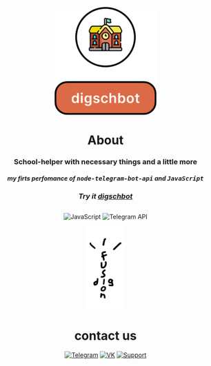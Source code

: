<div align="center">
<a href="https://t.me/digschbot">
  <img src="media/blank.png" alt="1" height="250">
</a>

<h1>About</h1>
<h3>School-helper with necessary things and a little more</h3>

<h4><i>my firts perfomance of <kbd>node-telegram-bot-api</kbd> and <kbd>JavaScript</kbd></i></h4>

<h3><i>Try it <a href="https://t.me/digschbot">digschbot</a></i></h3>

##

![JavaScript](https://img.shields.io/badge/-JavaScript-DD6A46?style=for-the-badge&logo=javascript&logoColor=white)
![Telegram API](https://img.shields.io/badge/-Telegram%20API-DD6A46?style=for-the-badge&logo=telegram&logoColor=white)

<a href="https://t.me/digfusion">
  <img src="media/digfusionWhiteBorder.PNG" alt="Logo" width="90">
  </a>
<h1>сontact us</h1>

[![Telegram](https://img.shields.io/badge/-Telegram-FFFFFF?style=for-the-badge&logo=telegram&logoColor=000000)](https://t.me/digfusion)
[![VK](https://img.shields.io/badge/-VK-FFFFFF?style=for-the-badge&logo=vk&logoColor=000000)](https://vk.com/digfusion)
[![Support](https://img.shields.io/badge/-Support-FFFFFF?style=for-the-badge&logo=telegram&logoColor=000000)](https://t.me/digfusionsupport)

<!-- <a href="https://t.me/digfusion">
  <img src="media\logoBlank.png" alt="1" height="27.61">
</a> -->

</div>
